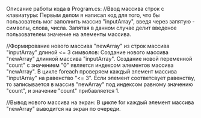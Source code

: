 Описание работы кода в Program.cs:
//Ввод массива строк с клавиатуры:
Первым делом я написал код для того, что бы пользователь мог заполнить массив "inputArray", введя через запятую - символы, слова, числа. 
Запятая в данном случае делит введеное пользователем значение на элементы массива. 

//Формирование нового массива "newArray" из строк массива "inputArray" длиной <= 3 символов: 
Создание нового массива "newArray" длинной массива "inputArray".
Создание новой переменной "count" с значением "0" является индексом элементов массива "newArray".
В цикле foreach проверяем каждый элемент массива "inputArray" на равенство "<= 3".
Если элемент соответсвует равенству, то записывается в массив "newArray" под индексом равному значению "count", и значение "count" прибавляется 1.

//Вывод нового массива на экран:
В цикле for каждый элемент массива "newArray" выводится на экран по очереди.
